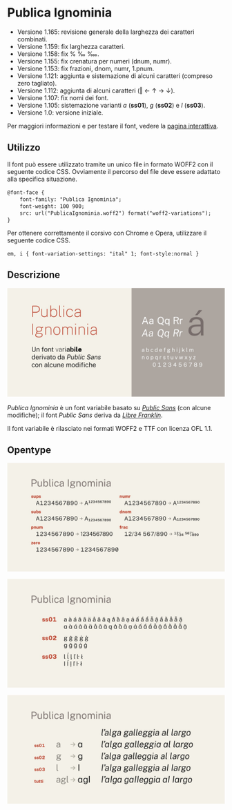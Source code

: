 # Publica Ignominia
- Versione 1.165: revisione generale della larghezza dei caratteri combinati.
- Versione 1.159: fix larghezza caratteri.
- Versione 1.158: fix % ‰ ‱.
- Versione 1.155: fix crenatura per numeri (dnum, numr).
- Versione 1.153: fix frazioni, dnom, numr, 1.pnum.
- Versione 1.121: aggiunta e sistemazione di alcuni caratteri (compreso zero tagliato).
- Versione 1.112: aggiunta di alcuni caratteri (‖ ← ↑ → ↓).
- Versione 1.107: fix nomi dei font.
- Versione 1.105: sistemazione varianti _a_ (__ss01__), _g_ (__ss02__) e _l_ (__ss03__).
- Versione 1.0: versione iniziale.

Per maggiori informazioni e per testare il font, vedere la [pagina interattiva](https://m-casanova.github.io/PublicaIgnominia/).

## Utilizzo
Il font può essere utilizzato tramite un unico file in formato WOFF2 con il seguente codice CSS. Ovviamente il percorso del file deve essere adattato alla specifica situazione.

    @font-face {
        font-family: "Publica Ignominia";
        font-weight: 100 900;
        src: url("PublicaIgnominia.woff2") format("woff2-variations");
    }

Per ottenere correttamente il corsivo con Chrome e Opera, utilizzare il seguente codice CSS.

    em, i { font-variation-settings: "ital" 1; font-style:normal }

## Descrizione
![image](images/publicaignominia1.jpg)

_Publica Ignominia_ è un font variabile basato su _[Public Sans](https://github.com/uswds/public-sans)_ (con alcune modifiche); il font _Public Sans_ deriva da _[Libre Franklin](https://github.com/impallari/Libre-Franklin)_.

Il font variabile è rilasciato nei formati WOFF2 e TTF con licenza OFL 1.1.

## Opentype

![image](images/publicaignominia2.jpg)

![image](images/publicaignominia4.jpg)

![image](images/publicaignominia3.jpg)
